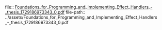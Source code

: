 file:: [Foundations_for_Programming_and_Implementing_Effect_Handlers_-_thesis_1729186973343_0.pdf](../assets/Foundations_for_Programming_and_Implementing_Effect_Handlers_-_thesis_1729186973343_0.pdf)
file-path:: ../assets/Foundations_for_Programming_and_Implementing_Effect_Handlers_-_thesis_1729186973343_0.pdf
